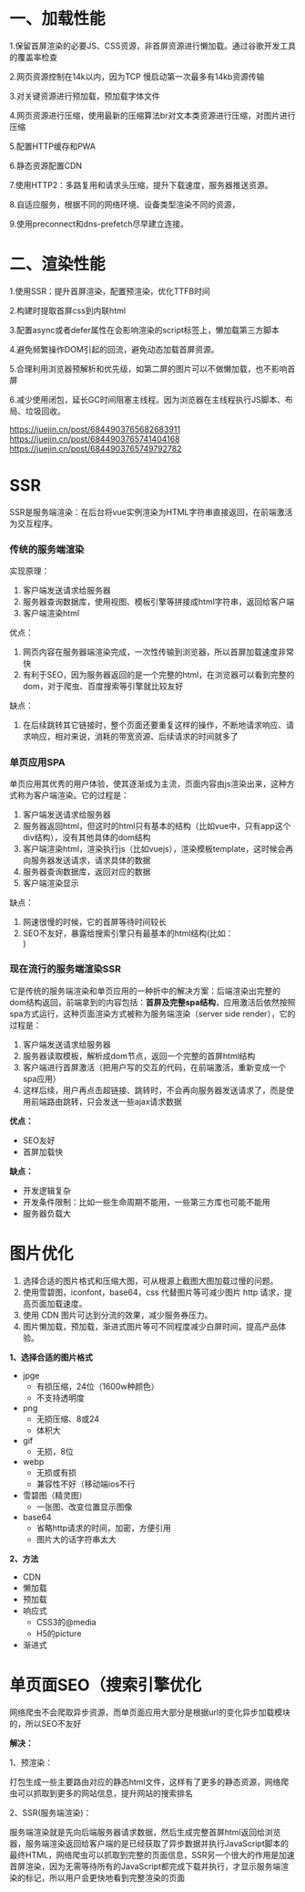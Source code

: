 # 一、加载性能

1.保留首屏渲染的必要JS、CSS资源，非首屏资源进行懒加载。通过谷歌开发工具的覆盖率检查

2.网页资源控制在14k以内，因为TCP 慢启动第一次最多有14kb资源传输

3.对关键资源进行预加载，预加载字体文件

4.网页资源进行压缩，使用最新的压缩算法br对文本类资源进行压缩，对图片进行压缩

5.配置HTTP缓存和PWA

6.静态资源配置CDN

7.使用HTTP2：多路复用和请求头压缩，提升下载速度，服务器推送资源。

8.自适应服务，根据不同的网络环境、设备类型渲染不同的资源，

9.使用preconnect和dns-prefetch尽早建立连接。

# 二、渲染性能

1.使用SSR：提升首屏渲染，配置预渲染，优化TTFB时间

2.构建时提取首屏css到内联html

3.配置async或者defer属性在会影响渲染的script标签上，懒加载第三方脚本

4.避免频繁操作DOM引起的回流，避免动态加载首屏资源。

5.合理利用浏览器预解析和优先级，如第二屏的图片可以不做懒加载，也不影响首屏

6.减少使用闭包，延长GC时间阻塞主线程。因为浏览器在主线程执行JS脚本、布局、垃圾回收。

https://juejin.cn/post/6844903765682683911
https://juejin.cn/post/6844903765741404168
https://juejin.cn/post/6844903765749792782



# SSR

SSR是服务端渲染：在后台将vue实例渲染为HTML字符串直接返回，在前端激活为交互程序。

### 传统的服务端渲染

实现原理：

1. 客户端发送请求给服务器
2. 服务器查询数据库，使用视图、模板引擎等拼接成html字符串，返回给客户端
3. 客户端渲染html

优点：

1. 网页内容在服务器端渲染完成，一次性传输到浏览器，所以首屏加载速度非常快
2. 有利于SEO，因为服务器返回的是一个完整的html，在浏览器可以看到完整的dom，对于爬虫、百度搜索等引擎就比较友好

缺点：

1. 在后续跳转其它链接时，整个页面还要重复这样的操作，不断地请求响应、请求响应，相对来说，消耗的带宽资源、后续请求的时间就多了

### 单页应用SPA

单页应用其优秀的用户体验，使其逐渐成为主流，页面内容由js渲染出来，这种方式称为客户端渲染。它的过程是：

1. 客户端发送请求给服务器
2. 服务器返回html，但这时的html只有基本的结构（比如vue中，只有app这个div结构），没有其他具体的dom结构
3. 客户端渲染html，渲染执行js（比如vuejs），渲染模板template，这时候会再向服务器发送请求，请求具体的数据
4. 服务器查询数据库，返回对应的数据
5. 客户端渲染显示

缺点：

1. 网速很慢的时候，它的首屏等待时间较长
2. SEO不友好，暴露给搜索引擎只有最基本的html结构(比如：<div id="app"></div>)

### 现在流行的服务端渲染SSR

它是传统的服务端渲染和单页应用的一种折中的解决方案：后端渲染出完整的dom结构返回，前端拿到的内容包括：**首屏及完整spa结构**，应用激活后依然按照spa方式运行，这种页面渲染方式被称为服务端渲染（server side render），它的过程是：

1. 客户端发送请求给服务器
2. 服务器读取模板，解析成dom节点，返回一个完整的首屏html结构
3. 客户端进行首屏激活（把用户写的交互的代码，在前端激活，重新变成一个spa应用）
4. 这样后续，用户再点击超链接、跳转时，不会再向服务器发送请求了，而是使用前端路由跳转，只会发送一些ajax请求数据

**优点：**

- SEO友好
- 首屏加载快

**缺点：**

- 开发逻辑复杂
- 开发条件限制：比如一些生命周期不能用，一些第三方库也可能不能用
- 服务器负载大

# 图片优化

1. 选择合适的图片格式和压缩大图，可从根源上截图大图加载过慢的问题。
2. 使用雪碧图，iconfont，base64，css 代替图片等可减少图片 http 请求，提高页面加载速度。
3. 使用 CDN 图片可达到分流的效果，减少服务券压力。
4. 图片懒加载，预加载，渐进式图片等可不同程度减少白屏时间，提高产品体验。

**1、选择合适的图片格式**

- jpge
  - 有损压缩，24位（1600w种颜色）
  - 不支持透明度
- png
  - 无损压缩、8或24
  - 体积大
- gif
  - 无损，8位
- webp
  - 无损或有损
  - 兼容性不好（移动端ios不行
- 雪碧图（精灵图）
  - 一张图、改变位置显示图像
- base64
  - 省略http请求的时间，加密，方便引用
  - 图片大的话字符串太大

**2、方法**

- CDN
- 懒加载
- 预加载
- 响应式
  - CSS3的@media
  - H5的picture
- 渐进式

# 单页面SEO（搜索引擎优化

网络爬虫不会爬取异步资源，而单页面应用大部分是根据url的变化异步加载模块的，所以SEO不友好

**解决：**

1、预渲染：

打包生成一些主要路由对应的静态html文件，这样有了更多的静态资源，网络爬虫可以抓取到更多的网站信息，提升网站的搜索排名

2、SSR(服务端渲染)：

服务端渲染就是先向后端服务器请求数据，然后生成完整首屏html返回给浏览器，服务端渲染返回给客户端的是已经获取了异步数据并执行JavaScript脚本的最终HTML，网络爬虫可以抓取到完整的页面信息，SSR另一个很大的作用是加速首屏渲染，因为无需等待所有的JavaScript都完成下载并执行，才显示服务端渲染的标记，所以用户会更快地看到完整渲染的页面





















